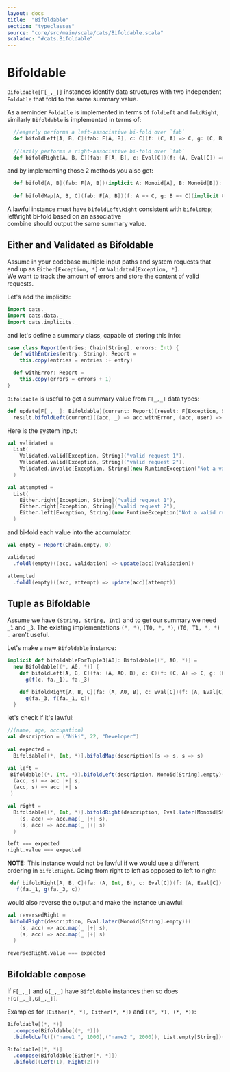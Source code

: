 ```yaml
---
layout: docs
title:  "Bifoldable"
section: "typeclasses"
source: "core/src/main/scala/cats/Bifoldable.scala"
scaladoc: "#cats.Bifoldable"
---
```


# Bifoldable

`Bifoldable[F[_,_]]` instances identify data structures with two independent `Foldable` that fold to the same summary value.

As a reminder `Foldable` is implemented in terms of `foldLeft` and `foldRight`; similarly `Bifoldable` is implemented in terms of:
```scala
  //eagerly performs a left-associative bi-fold over `fab` 
  def bifoldLeft[A, B, C](fab: F[A, B], c: C)(f: (C, A) => C, g: (C, B) => C): C
  
  //lazily performs a right-associative bi-fold over `fab` 
  def bifoldRight[A, B, C](fab: F[A, B], c: Eval[C])(f: (A, Eval[C]) => Eval[C], g: (B, Eval[C]) => Eval[C]): Eval[C]
```
and by implementing those 2 methods you also get:
```scala
  def bifold[A, B](fab: F[A, B])(implicit A: Monoid[A], B: Monoid[B]): (A, B)
  
  def bifoldMap[A, B, C](fab: F[A, B])(f: A => C, g: B => C)(implicit C: Monoid[C]): C
```
A lawful instance must have `bifoldLeft\Right` consistent with `bifoldMap`; left\right bi-fold based on an associative  
combine should output the same summary value.

## Either and Validated as Bifoldable

Assume in your codebase multiple input paths and system requests that end up as `Either[Exception, *]` or `Validated[Exception, *]`.  
We want to track the amount of errors and store the content of valid requests.

Let's add the implicits:
```scala mdoc
import cats._
import cats.data._
import cats.implicits._
```
and let's define a summary class, capable of storing this info:
```scala mdoc
case class Report(entries: Chain[String], errors: Int) {
  def withEntries(entry: String): Report =
    this.copy(entries = entries :+ entry)

  def withError: Report =
    this.copy(errors = errors + 1)
}
```

`Bifoldable` is useful to get a summary value from `F[_,_]` data types:
```scala mdoc
def update[F[_, _]: Bifoldable](current: Report)(result: F[Exception, String]): Report =
  result.bifoldLeft(current)((acc, _) => acc.withError, (acc, user) => acc.withEntries(user))
```

Here is the system input:
```scala mdoc
val validated =
  List(
    Validated.valid[Exception, String]("valid request 1"),
    Validated.valid[Exception, String]("valid request 2"),
    Validated.invalid[Exception, String](new RuntimeException("Not a valid request"))
  )

val attempted =
  List(
    Either.right[Exception, String]("valid request 1"),
    Either.right[Exception, String]("valid request 2"),
    Either.left[Exception, String](new RuntimeException("Not a valid request"))
  )
```

and bi-fold each value into the accumulator:
```scala mdoc
val empty = Report(Chain.empty, 0)

validated
  .foldl(empty)((acc, validation) => update(acc)(validation))

attempted
  .foldl(empty)((acc, attempt) => update(acc)(attempt))
```

## Tuple as Bifoldable

Assume we have `(String, String, Int)`  and to get our summary we need `_1` and `_3`.
The existing implementations `(*, *)`, `(T0, *, *)`, `(T0, T1, *, *)` .. aren't useful.

Let's make a new `Bifoldable` instance:
```scala mdoc
implicit def bifoldableForTuple3[A0]: Bifoldable[(*, A0, *)] =
  new Bifoldable[(*, A0, *)] {
    def bifoldLeft[A, B, C](fa: (A, A0, B), c: C)(f: (C, A) => C, g: (C, B) => C): C =
      g(f(c, fa._1), fa._3)

    def bifoldRight[A, B, C](fa: (A, A0, B), c: Eval[C])(f: (A, Eval[C]) => Eval[C], g: (B, Eval[C]) => Eval[C]): Eval[C] =
      g(fa._3, f(fa._1, c))
  }
```

let's check if it's lawful:
```scala mdoc
//(name, age, occupation)
val description = ("Niki", 22, "Developer")
  
val expected =
  Bifoldable[(*, Int, *)].bifoldMap(description)(s => s, s => s)

val left =
 Bifoldable[(*, Int, *)].bifoldLeft(description, Monoid[String].empty)(
  (acc, s) => acc |+| s,
  (acc, s) => acc |+| s
 )

val right =
  Bifoldable[(*, Int, *)].bifoldRight(description, Eval.later(Monoid[String].empty))(
    (s, acc) => acc.map(_ |+| s),
    (s, acc) => acc.map(_ |+| s)
  )

left === expected
right.value === expected
```
**NOTE:** This instance would not be lawful if we would use a different ordering in `bifoldRight`.
  Going from right to left as opposed to left to right:
```scala mdoc
 def bifoldRight[A, B, C](fa: (A, Int, B), c: Eval[C])(f: (A, Eval[C]) => Eval[C], g: (B, Eval[C]) => Eval[C]): Eval[C] =
   f(fa._1, g(fa._3, c))
```
would also reverse the output and make the instance unlawful:
```scala mdoc
val reversedRight = 
 bifoldRight(description, Eval.later(Monoid[String].empty))(
    (s, acc) => acc.map(_ |+| s),
    (s, acc) => acc.map(_ |+| s)
  )
  
reversedRight.value === expected  
```

## Bifoldable `compose`

If `F[_,_]` and `G[_,_]` have `Bifoldable` instances then so does `F[G[_,_],G[_,_]]`.

Examples for `(Either[*, *], Either[*, *])` and `((*, *), (*, *))`:
```scala mdoc
Bifoldable[(*, *)]
  .compose(Bifoldable[(*, *)])
  .bifoldLeft((("name1 ", 1000),("name2 ", 2000)), List.empty[String])((acc, name) => acc :+ name, (acc, _) => acc)

Bifoldable[(*, *)]
  .compose(Bifoldable[Either[*, *]])
  .bifold((Left(1), Right(2)))
```

